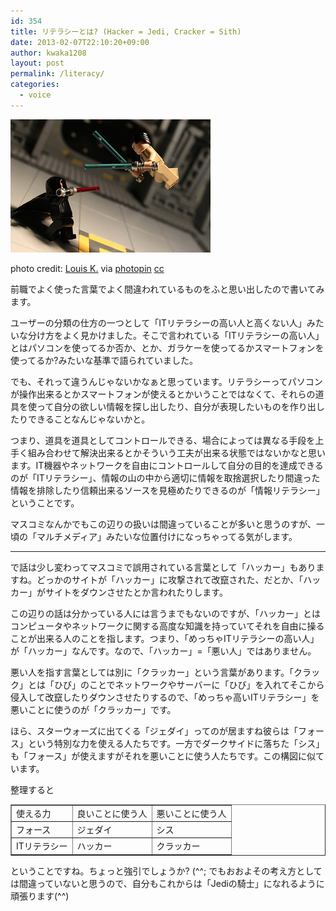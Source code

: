 ```yaml
---
id: 354
title: リテラシーとは? (Hacker = Jedi, Cracker = Sith)
date: 2013-02-07T22:10:20+09:00
author: kwaka1208
layout: post
permalink: /literacy/
categories:
  - voice
---
```

![force](/assets/images/2013/02/small__6188957269.jpg)

photo credit: [Louis K.](http://www.flickr.com/photos/bonaparty/6188957269/) via [photopin](http://photopin.com) [cc](http://creativecommons.org/licenses/by-sa/2.0/)

前職でよく使った言葉でよく間違われているものをふと思い出したので書いてみます。

ユーザーの分類の仕方の一つとして「ITリテラシーの高い人と高くない人」みたいな分け方をよく見かけました。そこで言われている「ITリテラシーの高い人」とはパソコンを使ってるか否か、とか、ガラケーを使ってるかスマートフォンを使ってるか?みたいな基準で語られていました。

でも、それって違うんじゃないかなぁと思っています。リテラシーってパソコンが操作出来るとかスマートフォンが使えるとかいうことではなくて、それらの道具を使って自分の欲しい情報を探し出したり、自分が表現したいものを作り出したりできることなんじゃないかと。

つまり、道具を道具としてコントロールできる、場合によっては異なる手段を上手く組み合わせて解決出来るとかそういう工夫が出来る状態ではないかなと思います。IT機器やネットワークを自由にコントロールして自分の目的を達成できるのが「ITリテラシー」、情報の山の中から適切に情報を取捨選択したり間違った情報を排除したり信頼出来るソースを見極めたりできるのが「情報リテラシー」ということです。

マスコミなんかでもこの辺りの扱いは間違っていることが多いと思うのすが、一頃の「マルチメディア」みたいな位置付けになっちゃってる気がします。

- - -

で話は少し変わってマスコミで誤用されている言葉として「ハッカー」もありますね。どっかのサイトが「ハッカー」に攻撃されて改竄された、だとか、「ハッカー」がサイトをダウンさせたとか言われたりします。

この辺りの話は分かっている人には言うまでもないのですが、「ハッカー」とはコンピュータやネットワークに関する高度な知識を持っていてそれを自由に操ることが出来る人のことを指します。つまり、「めっちゃITリテラシーの高い人」が「ハッカー」なんです。なので、「ハッカー」=「悪い人」ではありません。

悪い人を指す言葉としては別に「クラッカー」という言葉があります。「クラック」とは「ひび」のことでネットワークやサーバーに「ひび」を入れてそこから侵入して改竄したりダウンさせたりするので、「めっちゃ高いITリテラシー」を悪いことに使うのが「クラッカー」です。

ほら、スターウォーズに出てくる「ジェダイ」ってのが居ますね彼らは「フォース」という特別な力を使える人たちです。一方でダークサイドに落ちた「シス」も「フォース」が使えますがそれを悪いことに使う人たちです。この構図に似ています。

整理すると
<table border="1">
<tr><td>使える力</td><td>良いことに使う人</td><td>悪いことに使う人</td></tr>
<tr><td>フォース</td><td>ジェダイ</td><td>シス</td></tr>
<tr><td>ITリテラシー</td><td>ハッカー</td><td>クラッカー</td></tr>
</table>
ということですね。ちょっと強引でしょうか? (^^;
でもおおよその考え方としては間違っていないと思うので、自分もこれからは「Jediの騎士」になれるように頑張ります(^^)